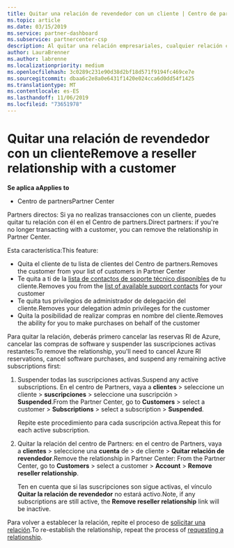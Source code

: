 ```yaml
---
title: Quitar una relación de revendedor con un cliente | Centro de partners
ms.topic: article
ms.date: 03/15/2019
ms.service: partner-dashboard
ms.subservice: partnercenter-csp
description: Al quitar una relación empresariales, cualquier relación cerrada de negocio desaparecerá de la vista en el Centro de partners.
author: LauraBrenner
ms.author: labrenne
ms.localizationpriority: medium
ms.openlocfilehash: 3c0289c231e90d38d2bf18d571f9194fc469ce7e
ms.sourcegitcommit: dbaa6c2e8a0e6431f1420e024cca6d0dd54f1425
ms.translationtype: MT
ms.contentlocale: es-ES
ms.lasthandoff: 11/06/2019
ms.locfileid: "73651978"
---
```

# <a name="remove-a-reseller-relationship-with-a-customer"></a><span data-ttu-id="481c2-103">Quitar una relación de revendedor con un cliente</span><span class="sxs-lookup"><span data-stu-id="481c2-103">Remove a reseller relationship with a customer</span></span>

<span data-ttu-id="481c2-104">**Se aplica a**</span><span class="sxs-lookup"><span data-stu-id="481c2-104">**Applies to**</span></span>

-   <span data-ttu-id="481c2-105">Centro de partners</span><span class="sxs-lookup"><span data-stu-id="481c2-105">Partner Center</span></span>

<span data-ttu-id="481c2-106">Partners directos: Si ya no realizas transacciones con un cliente, puedes quitar tu relación con él en el Centro de partners.</span><span class="sxs-lookup"><span data-stu-id="481c2-106">Direct partners: if you're no longer transacting with a customer, you can remove the relationship in Partner Center.</span></span> 

<span data-ttu-id="481c2-107">Esta característica:</span><span class="sxs-lookup"><span data-stu-id="481c2-107">This feature:</span></span>
*  <span data-ttu-id="481c2-108">Quita el cliente de tu lista de clientes del Centro de partners.</span><span class="sxs-lookup"><span data-stu-id="481c2-108">Removes the customer from your list of customers in Partner Center</span></span>
*  <span data-ttu-id="481c2-109">Te quita a ti de la [lista de contactos de soporte técnico disponibles](assign-support-contacts.md) de tu cliente.</span><span class="sxs-lookup"><span data-stu-id="481c2-109">Removes you from the [list of available support contacts](assign-support-contacts.md) for your customer</span></span>
*  <span data-ttu-id="481c2-110">Te quita tus privilegios de administrador de delegación del cliente.</span><span class="sxs-lookup"><span data-stu-id="481c2-110">Removes your delegation admin privileges for the customer</span></span>
*  <span data-ttu-id="481c2-111">Quita la posibilidad de realizar compras en nombre del cliente.</span><span class="sxs-lookup"><span data-stu-id="481c2-111">Removes the ability for you to make purchases on behalf of the customer</span></span>

<span data-ttu-id="481c2-112">Para quitar la relación, deberás primero cancelar las reservas RI de Azure, cancelar las compras de software y suspender las suscripciones activas restantes:</span><span class="sxs-lookup"><span data-stu-id="481c2-112">To remove the relationship, you'll need to cancel Azure RI reservations, cancel software purchases, and suspend any remaining active subscriptions first:</span></span>
1. <span data-ttu-id="481c2-113">Suspender todas las suscripciones activas.</span><span class="sxs-lookup"><span data-stu-id="481c2-113">Suspend any active subscriptions.</span></span> <span data-ttu-id="481c2-114">En el centro de Partners, vaya a **clientes** > seleccione un cliente > **suscripciones** > seleccione una suscripción > **Suspended**.</span><span class="sxs-lookup"><span data-stu-id="481c2-114">From the Partner Center, go to **Customers** > select a customer > **Subscriptions** > select a subscription > **Suspended**.</span></span> 

   <span data-ttu-id="481c2-115">Repite este procedimiento para cada suscripción activa.</span><span class="sxs-lookup"><span data-stu-id="481c2-115">Repeat this for each active subscription.</span></span>

2. <span data-ttu-id="481c2-116">Quitar la relación del centro de Partners: en el centro de Partners, vaya a **clientes** > seleccione una **cuenta** de > de cliente > **Quitar relación de revendedor**.</span><span class="sxs-lookup"><span data-stu-id="481c2-116">Remove the relationship in Partner Center: From the Partner Center, go to **Customers** > select a customer > **Account** > **Remove reseller relationship**.</span></span>

   <span data-ttu-id="481c2-117">Ten en cuenta que si las suscripciones son sigue activas, el vínculo **Quitar la relación de revendedor** no estará activo.</span><span class="sxs-lookup"><span data-stu-id="481c2-117">Note, if any subscriptions are still active, the **Remove reseller relationship** link will be inactive.</span></span> 

<span data-ttu-id="481c2-118">Para volver a establecer la relación, repite el proceso de [solicitar una relación](request-a-relationship-with-a-customer.md).</span><span class="sxs-lookup"><span data-stu-id="481c2-118">To re-establish the relationship, repeat the process of [requesting a relationship](request-a-relationship-with-a-customer.md).</span></span>
